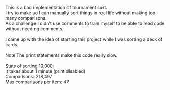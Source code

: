 This is a bad implementation of tournament sort.\
I try to make so I can manually sort things in real life without making too many comparisons.\
As a challenge I didn't use comments to train myself to be able to read code without needing comments.\
\
I came up with the idea of starting this project while I was sorting a deck of cards.\
\
Note:The print statements make this code really slow.\
\
Stats of sorting 10,000:\
It takes about 1 minute (print disabled)\
Comparisons: 218,497\
Max comparisons per item: 47
